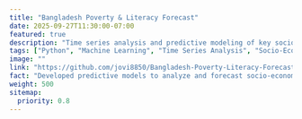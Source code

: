 ```yaml
---
title: "Bangladesh Poverty & Literacy Forecast"
date: 2025-09-27T11:30:00-07:00
featured: true
description: "Time series analysis and predictive modeling of key socio-economic indicators in Bangladesh, including poverty, literacy, and the effects of urbanization on GDP."
tags: ["Python", "Machine Learning", "Time Series Analysis", "Socio-Economic Research"]
image: ""
link: "https://github.com/jovi8850/Bangladesh-Poverty-Literacy-Forecast"
fact: "Developed predictive models to analyze and forecast socio-economic trends in Bangladesh."
weight: 500
sitemap:
  priority: 0.8
---
```

